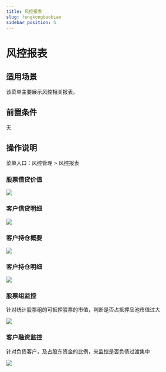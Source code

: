 ```yaml
---
title: 风控报表
slug: fengkongbaobiao
sidebar_position: 5
---
```



# 风控报表

## 适用场景

该菜单主要展示风控相关报表。

## 前置条件

无

## 操作说明

菜单入口：风控管理 &gt; 风控报表

### 股票借贷价值

<img src="/assets/LcdLbpsKFoRXXSxhnK8cfDyWn7M.png"/>

### 客户借贷明细

<img src="/assets/IHpab6lMloLFoHxzhwVc7YvjnYg.png"/>

### 客户持仓概要

<img src="/assets/OrbDbNC8foukOIxLvRic3Bh6nWh.png"/>

### 客户持仓明细

<img src="/assets/ModTbcfZco7PVtxagRicMnGBnmh.png"/>

### 股票组监控

针对统计股票组的可抵押股票的市值，判断是否占抵押品池市值过大

<img src="/assets/RUAhbWZYkoPX5Mxoejeco1HTnDc.png"/>

### 客户融资监控

针对负债客户，及占股东资金的比例，来监控是否负债过渡集中

<img src="/assets/YKbtbvdSdo4oXxxl7SjcH8Kmn2e.png"/>


